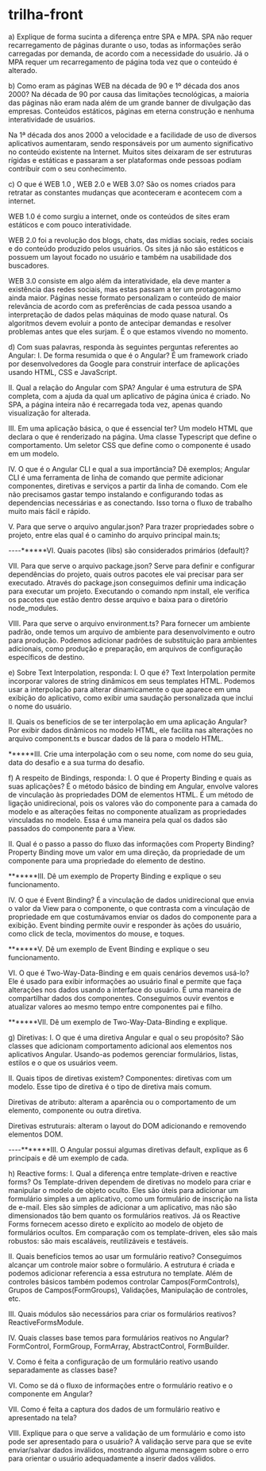 # trilha-front

a) Explique de forma sucinta a diferença entre SPA e MPA.
SPA não requer recarregamento de páginas durante o uso, todas as informações serão carregadas por demanda, de acordo com a necessidade do usuário. Já  o MPA requer um recarregamento de página toda vez que o conteúdo é alterado.


b) Como eram as páginas WEB na década de 90 e 1º década dos anos 2000?
Na década de 90 por causa das limitações tecnológicas, a maioria das páginas não eram nada além de um grande banner de divulgação das empresas. Conteúdos estáticos, páginas em eterna construção e nenhuma interatividade de usuários.

Na 1ª década dos anos 2000 a velocidade e a facilidade de uso de diversos aplicativos aumentaram, sendo responsáveis por um aumento significativo no conteúdo existente na Internet.
Muitos sites deixaram de ser estruturas rígidas e estáticas e passaram a ser plataformas onde pessoas podiam contribuir com o seu conhecimento.

 
c) O que é WEB 1.0 , WEB 2.0 e WEB 3.0? 
São os nomes criados para retratar as constantes mudanças que aconteceram e acontecem com a internet.

WEB 1.0 é como surgiu a internet, onde os conteúdos de sites eram estáticos e com pouco interatividade.

WEB 2.0 foi a revolução dos blogs, chats, das mídias sociais, redes sociais e do conteúdo produzido pelos usuários. Os sites já não são estáticos e possuem um layout focado no usuário e também na usabilidade dos buscadores.

 WEB 3.0 consiste em algo além da interatividade, ela deve manter a existência das redes sociais, mas estas passam a ter um protagonismo ainda maior. 
 Páginas nesse formato personalizam o conteúdo de maior relevância de acordo com as preferências de cada pessoa usando a interpretação de dados pelas máquinas de modo quase natural.
 Os algoritmos devem evoluir a ponto de antecipar demandas e resolver problemas antes que eles surjam. É o que estamos vivendo no momento.


d) Com suas palavras, responda às seguintes perguntas referentes ao Angular:
I. De forma resumida o que é o Angular?
É um  framework criado por desenvolvedores da Google para construir interface de aplicações usando HTML, CSS e JavaScript.

II. Qual a relação do Angular com SPA?
Angular é uma estrutura de SPA completa, com a ajuda da qual um aplicativo de página única é criado. No SPA, a página inteira não é recarregada toda vez, apenas quando visualização for alterada.

III. Em uma aplicação básica, o que é essencial ter?
Um modelo HTML que declara o que é renderizado na página.
Uma classe Typescript que define o comportamento.
Um seletor CSS que define como o componente é usado em um modelo.

IV. O que é o Angular CLI e qual a sua importância? Dê exemplos;
 Angular CLI é uma ferramenta de linha de comando que permite adicionar componentes, diretivas e serviços a partir da linha de comando. Com ele não precisamos gastar tempo instalando e configurando todas as dependencias necessárias e as conectando. Isso torna o fluxo de trabalho muito mais fácil e rápido.

V. Para que serve o arquivo angular.json?
Para trazer propriedades sobre o projeto, entre elas qual é o caminho do arquivo principal main.ts;

----******VI. Quais pacotes (libs) são considerados primários (default)?


VII. Para que serve o arquivo package.json?
Serve para definir e configurar dependências do projeto, quais outros pacotes ele vai precisar para ser executado. Através do package.json conseguimos definir uma indicação para executar um projeto. 
Executando o comando npm install, ele verifica os pacotes que estão dentro desse arquivo e baixa para o diretório node_modules.

VIII. Para que serve o arquivo environment.ts?
Para fornecer um ambiente padrão, onde temos um arquivo de ambiente para desenvolvimento e outro para produção. Podemos adicionar padrões de substituição para ambientes adicionais, como produção e preparação, em arquivos de configuração específicos de destino.

e) Sobre Text Interpolation, responda:
I. O que é?
Text Interpolation permite incorporar valores de string dinâmicos em seus templates HTML. Podemos usar a interpolação para alterar dinamicamente o que aparece em uma exibição do aplicativo, como exibir uma saudação personalizada que inclui o nome do usuário.

II. Quais os benefícios de se ter interpolação em uma aplicação Angular?
Por exibir dados dinâmicos no modelo HTML, ele facilita nas alterações no arquivo component.ts e buscar dados de lá para o modelo HTML.

******III. Crie uma interpolação com o seu nome, com nome do seu guia, data do desafio e 
a sua turma do desafio.


f) A respeito de Bindings, responda:
I. O que é Property Binding e quais as suas aplicações?
É o método básico de binding em Angular, envolve valores de vinculação às propriedades DOM de elementos HTML. É um método de ligação unidirecional, pois os valores vão do componente para a camada do modelo e as alterações feitas no componente atualizam as propriedades vinculadas no modelo.
Essa é uma maneira pela qual os dados são passados ​​do componente para a View.

II. Qual é o passo a passo do fluxo das informações com Property Binding?
Property Binding move um valor em uma direção, da propriedade de um componente para uma propriedade do elemento de destino.

*******III. Dê um exemplo de Property Binding e explique o seu funcionamento.



IV. O que é Event Binding?
É a vinculação de dados unidirecional que envia o valor da View para o componente, o que contrasta com a vinculação de propriedade em que costumávamos enviar os dados do componente para a exibição.
Event binding permite ouvir e responder às ações do usuário, como click de tecla, movimentos do mouse, e toques.

*******V. Dê um exemplo de Event Binding e explique o seu funcionamento.




VI. O que é Two-Way-Data-Binding e em quais cenários devemos usá-lo?
Ele é usado para exibir informações ao usuário final e permite que faça alterações nos dados usando a interface do usuário.
É uma maneira de compartilhar dados dos componentes. Conseguimos ouvir eventos e atualizar valores ao mesmo tempo entre componentes pai e filho.

*******VII. Dê um exemplo de Two-Way-Data-Binding e explique.




g) Diretivas:
I. O que é uma diretiva Angular e qual o seu propósito?
São classes que adicionam comportamento adicional aos elementos nos aplicativos Angular. 
Usando-as podemos gerenciar formulários, listas, estilos e o que os usuários veem.

II. Quais tipos de diretivas existem?
Componentes: diretivas com um modelo. Esse tipo de diretiva é o tipo de diretiva mais comum.

Diretivas de atributo: alteram a aparência ou o comportamento de um elemento, componente ou outra diretiva.

Diretivas estruturais: alteram o layout do DOM adicionando e removendo elementos DOM.

----*******III. O Angular possui algumas diretivas default, explique as 6 principais e dê um exemplo de cada.



h) Reactive forms:
I. Qual a diferença entre template-driven e reactive forms?
Os Template-driven dependem de diretivas no modelo para criar e manipular o modelo de objeto oculto. Eles são úteis para adicionar um formulário simples a um aplicativo, como um formulário de inscrição na lista de e-mail. Eles são simples de adicionar a um aplicativo, mas não são dimensionados tão bem quanto os formulários reativos. 
Já os Reactive Forms fornecem acesso direto e explícito ao modelo de objeto de formulários ocultos. Em comparação com os template-driven, eles são mais robustos: são mais escaláveis, reutilizáveis ​​e testáveis. 

II. Quais benefícios temos ao usar um formulário reativo?
Conseguimos alcançar um controle maior sobre o formulário. A estrutura é criada e podemos adicionar referencia a essa estrutura no template. Além de controles básicos também podemos controlar Campos(FormControls), Grupos de Campos(FormGroups), Validações, Manipulação de controles, etc.

III. Quais módulos são necessários para criar os formulários reativos?
ReactiveFormsModule.

IV. Quais classes base temos para formulários reativos no Angular?
FormControl, FormGroup, FormArray, AbstractControl, FormBuilder.

V. Como é feita a configuração de um formulário reativo usando separadamente as classes base?



VI. Como se dá o fluxo de informações entre o formulário reativo e o componente em Angular?



VII. Como é feita a captura dos dados de um formulário reativo e apresentado na tela?



VIII. Explique para o que serve a validação de um formulário e como isto pode ser apresentado para o usuário?
A validação serve para que se evite enviar/salvar dados inválidos, mostrando alguma mensagem sobre o erro para orientar o usuário adequadamente a inserir dados válidos.

